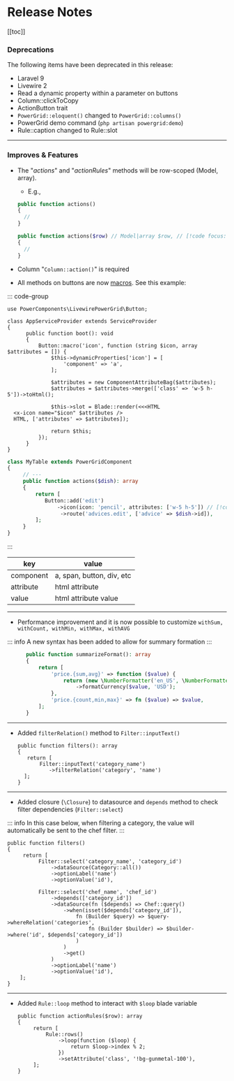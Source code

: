 # Release Notes

[[toc]]

### Deprecations

The following items have been deprecated in this release:

* Laravel 9
* Livewire 2
* Read a dynamic property within a parameter on buttons
* Column::clickToCopy
* ActionButton trait
* `PowerGrid::eloquent()` changed to `PowerGrid::columns()`
* PowerGrid demo command (`php artisan powergrid:demo`)
* Rule::caption changed to Rule::slot

---

### Improves & Features

* The "_actions_" and "_actionRules_" methods will be row-scoped (Model, array).
  * E.g.,
  ```php
  public function actions()
  {
    // 
  }
  
  public function actions($row) // Model|array $row, // [!code focus:6]
  { 
    // 
  }
  ```
  
* Column "`Column::action()`" is required
* All methods on buttons are now [macros](https://laravel.com/api/10.x/Illuminate/Support/Traits/Macroable.html). See this example:

::: code-group

```php{7-20} [AppServiceProvider.php]
use PowerComponents\LivewirePowerGrid\Button;
  
class AppServiceProvider extends ServiceProvider
{
      public function boot(): void
      {
          Button::macro('icon', function (string $icon, array $attributes = []) {
              $this->dynamicProperties['icon'] = [
                  'component' => 'a',
              ];
  
              $attributes = new ComponentAttributeBag($attributes);
              $attributes = $attributes->merge(['class' => 'w-5 h-5'])->toHtml();
  
              $this->slot = Blade::render(<<<HTML
  <x-icon name="$icon" $attributes />
  HTML, ['attributes' => $attributes]);
  
              return $this;
          });
      }
}
```

```php [MyTable.php]
class MyTable extends PowerGridComponent
{
     // ---
     public function actions($dish): array
     {
         return [
            Button::add('edit')
                ->icon(icon: 'pencil', attributes: ['w-5 h-5']) // [!code focus]
                 ->route('advices.edit', ['advice' => $dish->id]),
         ];
     }
}
```

:::

| key       | value                     |
|-----------|---------------------------|
| component | a, span, button, div, etc |
| attribute | html attribute            |
| value     | html attribute value      |

--- 

* Performance improvement and it is now possible to customize `withSum, withCount, withMin, withMax, withAVG`

::: info
A new syntax has been added to allow for summary formation
:::

```php
      public function summarizeFormat(): array
      {
          return [
              'price.{sum,avg}' => function ($value) {
                  return (new \NumberFormatter('en_US', \NumberFormatter::CURRENCY))
                      ->formatCurrency($value, 'USD');
              },
              'price.{count,min,max}' => fn ($value) => $value,
          ];
      }
```

---
  
* Added `filterRelation()` method to `Filter::inputText()`
  ```php{5}
  public function filters(): array
  {
     return [
         Filter::inputText('category_name')
            ->filterRelation('category', 'name')
    ];
  }
  ```
  
---

* Added closure (`\Closure`) to datasource and `depends` method to check filter dependencies (`Filter::select`)

::: info 
In this case below, when filtering a category, the value will automatically be sent to the chef filter.
::: 

  ```php{10,11-18} 
  public function filters()
  {
       return [
            Filter::select('category_name', 'category_id')
                ->dataSource(Category::all())
                ->optionLabel('name')
                ->optionValue('id'),

            Filter::select('chef_name', 'chef_id')
                ->depends(['category_id'])
                ->dataSource(fn ($depends) => Chef::query()
                    ->when(isset($depends['category_id']),
                        fn (Builder $query) => $query->whereRelation('categories',
                            fn (Builder $builder) => $builder->where('id', $depends['category_id'])
                        )
                    )
                    ->get()
                )
                ->optionLabel('name')
                ->optionValue('id'),
      ];
  }
  ```
  
---

* Added `Rule::loop` method to interact with `$loop` blade variable
  ```php{5-7}
  public function actionRules($row): array
  {
       return [
           Rule::rows()
               ->loop(function ($loop) {
                   return $loop->index % 2;
               })
               ->setAttribute('class', '!bg-gunmetal-100'),
       ];
  }
  ```
